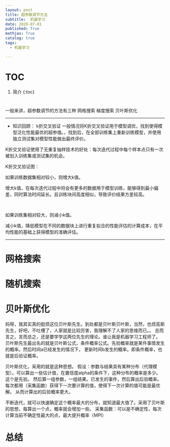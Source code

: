 ```yaml
---
layout: post
title: 超参数调节方法
subtitle:  机器学习
date: 2020-07-01
published: True
mathjax: True
catalog: true
tags:
  - 机器学习

---
```

# TOC
1. 简介
{:toc}

# 
一般来讲，超参数调节的方法有三种
网格搜索
梯度搜索
贝叶斯优化

*********************
* 知识回顾：
k折交叉验证
一般情况将K折交叉验证用于模型调优，找到使得模型泛化性能最优的超参值。，找到后，在全部训练集上重新训练模型，并使用独立测试集对模型性能做出最终评价。

K折交叉验证使用了无重复抽样技术的好处：每次迭代过程中每个样本点只有一次被划入训练集或测试集的机会。



K折交叉验证图：





如果训练数据集相对较小，则增大k值。

增大k值，在每次迭代过程中将会有更多的数据用于模型训练，能够得到最小偏差，同时算法时间延长。且训练块间高度相似，导致评价结果方差较高。

 

如果训练集相对较大，则减小k值。

减小k值，降低模型在不同的数据块上进行重复拟合的性能评估的计算成本，在平均性能的基础上获得模型的准确评估。

*********************


# 网格搜索
# 随机搜索

# 贝叶斯优化
妈呀，我其实真的挺烦这位贝叶斯先生。到处都是贝叶斯贝叶斯，当然，也烦高斯先生，好吧，不吐槽了，人家就是比较厉害，我理解不了人家的思维而已。。
总而言之，言而总之，还是要学学这两位先生的理论。谁让我是机器学习工程师了。
贝叶斯先生最出名的就是贝叶斯公式，条件概率公式。先验概率就是某件事情发生的概率。然后时间a已经发生的情况下，
更新时间b发生的概率。即条件概率，也就是后验证概率。

贝叶斯优化，采用的就是这种思想。
假设：参数与结果具有某种分布（代理模型）。可以算出一些估计值，在置信度alpha的条件下，这种分布的概率是多少。这个是先验。
然后算一组参数，一组结果。已发生的事件，然后算出后验概率。
每次都用（采集函数）获得下一次要计算的值，使得下一次计算的值可能是最优解。
从而计算出的后验概率更大。

不断迭代，就可以快速确定这个概率最大的分布，就知道最大值了。采用了贝叶斯的思想，每算出一个点，概率就会增加一些。
采集函数：可以是不确定性，每次计算当前不确定性最大的点，最大提升概率（MPI）



                   
# 总结

